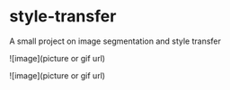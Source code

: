 # style-transfer
A small project on image segmentation and style transfer


![image](picture or gif url)

![image](picture or gif url)
